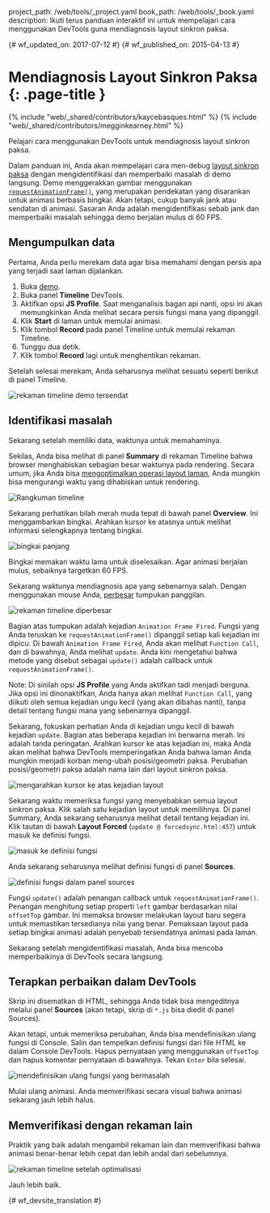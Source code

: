 project_path: /web/tools/_project.yaml
book_path: /web/tools/_book.yaml
description: Ikuti terus panduan interaktif ini untuk mempelajari cara menggunakan DevTools guna mendiagnosis layout sinkron paksa.

{# wf_updated_on: 2017-07-12 #}
{# wf_published_on: 2015-04-13 #}

# Mendiagnosis Layout Sinkron Paksa {: .page-title }

{% include "web/_shared/contributors/kaycebasques.html" %}
{% include "web/_shared/contributors/megginkearney.html" %}

Pelajari cara menggunakan DevTools untuk mendiagnosis layout 
sinkron paksa.

Dalam panduan ini, Anda akan mempelajari cara men-debug [layout sinkron paksa][fsl] dengan 
mengidentifikasi dan memperbaiki masalah di demo langsung.  Demo menggerakkan gambar 
menggunakan [`requestAnimationFrame()`][raf], yang merupakan pendekatan yang disarankan untuk 
animasi berbasis bingkai. Akan tetapi, cukup banyak jank atau sendatan di 
animasi. Sasaran Anda adalah mengidentifikasi sebab jank dan memperbaiki masalah sehingga 
demo berjalan mulus di 60 FPS. 

[fsl]: /web/fundamentals/performance/rendering/avoid-large-complex-layouts-and-layout-thrashing#avoid-forced-synchronous-layouts

[raf]: /web/fundamentals/performance/rendering/optimize-javascript-execution#use-requestanimationframe-for-visual-changes


## Mengumpulkan data

Pertama, Anda perlu merekam data agar bisa memahami dengan persis apa yang terjadi
saat laman dijalankan. 

1. Buka [demo](https://googlesamples.github.io/web-fundamentals/tools/chrome-devtools/rendering-tools/forcedsync.html).
2. Buka panel **Timeline** DevTools.
3. Aktifkan opsi **JS Profile**. Saat menganalisis bagan api nanti, opsi
   ini akan memungkinkan Anda melihat secara persis fungsi mana yang dipanggil.
4. Klik **Start** di laman untuk memulai animasi.
5. Klik tombol **Record** pada panel Timeline untuk memulai rekaman
   Timeline.
1. Tunggu dua detik.
1. Klik tombol **Record** lagi untuk menghentikan rekaman. 

Setelah selesai merekam, Anda seharusnya melihat sesuatu seperti berikut
di panel Timeline. 

![rekaman timeline demo tersendat](imgs/demo-recording.png)

## Identifikasi masalah

Sekarang setelah memiliki data, waktunya untuk memahaminya. 

Sekilas, Anda bisa melihat di panel **Summary** di rekaman Timeline 
bahwa browser menghabiskan sebagian besar waktunya pada rendering. Secara umum, jika Anda
bisa [mengoptimalkan operasi layout laman][layout], Anda mungkin bisa mengurangi
waktu yang dihabiskan untuk rendering. 

![Rangkuman timeline](imgs/summary.png)

Sekarang perhatikan bilah merah muda tepat di bawah panel **Overview**.
Ini menggambarkan bingkai. Arahkan kursor ke atasnya untuk melihat informasi selengkapnya tentang
bingkai.

![bingkai panjang](imgs/long-frame.png)

Bingkai memakan waktu lama untuk diselesaikan. Agar animasi berjalan mulus, sebaiknya targetkan
60 FPS. 

Sekarang waktunya mendiagnosis apa yang sebenarnya salah. Dengan menggunakan mouse Anda, 
[perbesar][zoom] tumpukan panggilan. 

![rekaman timeline diperbesar](imgs/zoom.png)

Bagian atas tumpukan adalah kejadian `Animation Frame Fired`. Fungsi yang Anda
teruskan ke `requestAnimationFrame()` dipanggil setiap kali kejadian ini dipicu.
Di bawah `Animation Frame Fired`, Anda akan melihat `Function Call`, dan di bawahnya, Anda 
melihat `update`. Anda kini mengetahui bahwa metode yang disebut sebagai `update()` adalah callback untuk
`requestAnimationFrame()`. 

Note: Di sinilah opsi **JS Profile** yang Anda aktifkan tadi menjadi 
berguna. Jika opsi ini dinonaktifkan, Anda hanya akan melihat `Function Call`, yang diikuti
oleh semua kejadian ungu kecil (yang akan dibahas nanti), tanpa detail tentang
fungsi mana yang sebenarnya dipanggil.

Sekarang, fokuskan perhatian Anda di kejadian ungu kecil di bawah kejadian `update`.
 Bagian atas beberapa kejadian ini berwarna merah. Ini adalah tanda peringatan.
Arahkan kursor ke atas kejadian ini, maka Anda akan melihat bahwa DevTools memperingatkan Anda bahwa 
laman Anda mungkin menjadi korban meng-ubah posisi/geometri paksa. Perubahan posisi/geometri paksa adalah nama lain dari 
layout sinkron paksa. 

![mengarahkan kursor ke atas kejadian layout](imgs/layout-hover.png)

Sekarang waktu memeriksa fungsi yang menyebabkan semua 
layout sinkron paksa. Klik salah satu kejadian layout untuk memilihnya.
Di panel Summary, Anda sekarang seharusnya melihat detail tentang kejadian ini. Klik tautan
di bawah **Layout Forced** (`update @ forcedsync.html:457`) untuk masuk ke
definisi fungsi.

![masuk ke definisi fungsi](imgs/jump.png)

Anda sekarang seharusnya melihat definisi fungsi di panel **Sources**. 

![definisi fungsi dalam panel sources](imgs/definition.png)

Fungsi `update()` adalah penangan callback untuk 
`requestAnimationFrame()`. Penangan menghitung setiap properti `left` gambar
berdasarkan nilai `offsetTop` gambar. Ini memaksa browser melakukan
layout baru segera untuk memastikan tersedianya nilai yang benar.
Pemaksaan layout pada setiap bingkai animasi adalah penyebab tersendatnya
animasi pada laman. 

Sekarang setelah mengidentifikasi masalah, Anda bisa mencoba memperbaikinya
di DevTools secara langsung.

[layout]: /web/tools/chrome-devtools/profile/rendering-tools/analyze-runtime#layout
[zoom]: /web/tools/chrome-devtools/profile/evaluate-performance/timeline-tool#zoom

## Terapkan perbaikan dalam DevTools

Skrip ini disematkan di HTML, sehingga Anda tidak bisa mengeditnya melalui panel **Sources**
(akan tetapi, skrip di `*.js` bisa diedit di panel Sources). 

Akan tetapi, untuk memeriksa perubahan, Anda bisa mendefinisikan ulang fungsi di Console.
Salin dan tempelkan definisi fungsi dari file HTML ke dalam Console
DevTools. Hapus pernyataan yang menggunakan `offsetTop` dan hapus komentar pernyataan 
di bawahnya. Tekan `Enter` bila selesai. 

![mendefinisikan ulang fungsi yang bermasalah](imgs/redefinition.png)

Mulai ulang animasi. Anda memverifikasi secara visual bahwa animasi sekarang jauh lebih halus. 

## Memverifikasi dengan rekaman lain

Praktik yang baik adalah mengambil rekaman lain dan memverifikasi bahwa 
animasi benar-benar lebih cepat dan lebih andal dari sebelumnya. 

![rekaman timeline setelah optimalisasi](imgs/after.png)

Jauh lebih baik.


{# wf_devsite_translation #}
